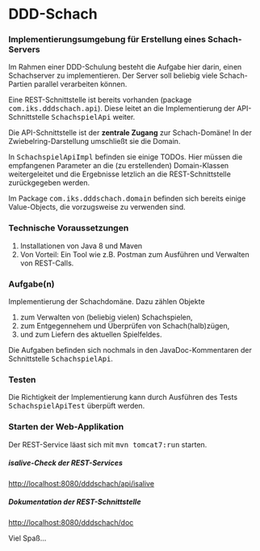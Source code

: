# DDD-Schach
### Implementierungsumgebung für Erstellung eines Schach-Servers
Im Rahmen einer DDD-Schulung besteht die Aufgabe hier darin, einen Schachserver zu
implementieren. Der Server soll beliebig viele Schach-Partien parallel verarbeiten 
können. 

Eine REST-Schnittstelle ist bereits vorhanden (package <tt>com.iks.dddschach.api</tt>).
Diese leitet an die Implementierung der API-Schnittstelle <tt>SchachspielApi</tt>
weiter.

Die API-Schnittstelle ist der **zentrale Zugang** zur Schach-Domäne! In der 
Zwiebelring-Darstellung umschließt sie die Domain.

In <tt>SchachspielApiImpl</tt> befinden sie einige TODOs. Hier müssen die empfangenen Parameter an die 
(zu erstellenden) Domain-Klassen weitergeleitet und die Ergebnisse letzlich an die 
REST-Schnittstelle zurückgegeben werden. 
 
Im Package <tt>com.iks.dddschach.domain</tt> befinden sich bereits einige 
Value-Objects, die vorzugsweise zu verwenden sind. 
 
### Technische Voraussetzungen
1. Installationen von Java 8 und Maven
2. Von Vorteil: Ein Tool wie z.B. Postman zum Ausführen und Verwalten von REST-Calls.
 
### Aufgabe(n)
Implementierung der Schachdomäne. Dazu zählen Objekte

1. zum Verwalten von (beliebig vielen) Schachspielen, 
2. zum Entgegennehem und Überprüfen von Schach(halb)zügen, 
3. und zum Liefern des aktuellen Spielfeldes.

Die Aufgaben befinden sich nochmals in den JavaDoc-Kommentaren der Schnittstelle 
<tt>SchachspielApi</tt>.

### Testen

Die Richtigkeit der Implementierung kann durch Ausführen des Tests 
<tt>SchachspielApiTest</tt> überpüft werden.

### Starten der Web-Applikation
Der REST-Service läast sich mit <tt>mvn tomcat7:run</tt> starten. 

##### isalive-Check der REST-Services
<a href="http://localhost:8080/dddschach/api/isalive">http://localhost:8080/dddschach/api/isalive</a>

##### Dokumentation der REST-Schnittstelle
<a href="http://localhost:8080/dddschach/doc">http://localhost:8080/dddschach/doc</a>


Viel Spaß...